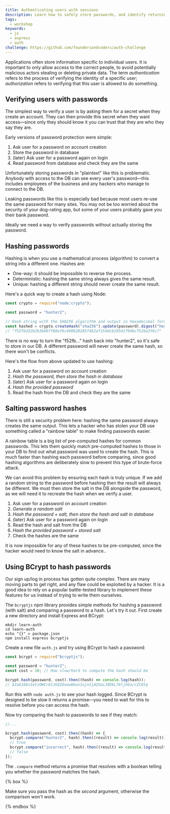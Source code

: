 ```yaml
---
title: Authenticating users with sessions
description: Learn how to safely store passwords, and identify returning users with cookies
tags:
  - workshop
keywords:
  - js
  - express
  - auth
challenge: https://github.com/foundersandcoders/auth-challenge
---
```


Applications often store information specific to individual users. It is important to only allow access to the correct people, to avoid potentially malicious actors stealing or deleting private data. The term _authentication_ refers to the process of verifying the identity of a specific user; _authorization_ refers to verifying that this user is allowed to do something.

## Verifying users with passwords

The simplest way to verify a user is by asking them for a secret when they create an account. They can then provide this secret when they want access—since only they should know it you can trust that they are who they say they are.

Early versions of password protection were simple:

1. Ask user for a password on account creation
1. Store the password in database
1. (later) Ask user for a password again on login
1. Read password from database and check they are the same

Unfortunately storing passwords in "plaintext" like this is problematic. Anybody with access to the DB can see every user's password—this includes employees of the business and any hackers who manage to connect to the DB.

Leaking passwords like this is especially bad because most users re-use the same password for many sites. You may not be too worried about the security of your dog-rating app, but some of your users probably gave you their bank password.

Ideally we need a way to verify passwords without actually storing the password.

## Hashing passwords

Hashing is when you use a mathematical process (algorithm) to convert a string into a different one. Hashes are:

- One-way: it should be impossible to reverse the process.
- Deterministic: hashing the same string always gives the same result.
- Unique: hashing a different string should never create the same result.

Here's a quick way to create a hash using Node:

```js
const crypto = require("node:crypto");

const password = "hunter2";

// Hash string with the SHA256 algorithm and output in hexadecimal format
const hashed = crypto.createHash("sha256").update(password).digest("hex");
// "f52fbd32b2b3b86ff88ef6c490628285f482af15ddcb29541f94bcf526a3f6c7"
```

There is no way to turn the "f52fb..." hash back into "hunter2", so it's safe to store in our DB. A different password will never create the same hash, so there won't be conflicts.

Here's the flow from above updated to use hashing:

1. Ask user for a password on account creation
1. _Hash the password, then store the hash in database_
1. (later) Ask user for a password again on login
1. _Hash the provided password_
1. Read the hash from the DB and check they are the same

## Salting password hashes

There is still a security problem here: hashing the same password always creates the same output. This lets a hacker who has stolen your DB use something called a "rainbow table" to make finding passwords easier.

A rainbow table is a big list of pre-computed hashes for common passwords. This lets them quickly match pre-computed hashes to those in your DB to find out what password was used to create the hash. This is _much_ faster than hashing each password before comparing, since good hashing algorithms are deliberately slow to prevent this type of brute-force attack.

We can avoid this problem by ensuring each hash is truly unique. If we add a random string to the password before hashing then the result will always be different. We must then store the salt in the DB alongside the password, as we will need it to recreate the hash when we verify a user.

1. Ask user for a password on account creation
1. _Generate a random salt_
1. _Hash the password + salt, then store the hash and salt in database_
1. (later) Ask user for a password again on login
1. Read the hash and salt from the DB
1. _Hash the provided password + stored salt_
1. Check the hashes are the same

It is now impossible for any of these hashes to be pre-computed, since the hacker would need to know the salt in advance..

## Using BCrypt to hash passwords

Our sign up/log in process has gotten quite complex. There are many moving parts to get right, and any flaw could be exploited by a hacker. It is a good idea to rely on a popular battle-tested library to implement these features for us instead of trying to write them ourselves.

The `bcryptjs` npm library provides simple methods for hashing a password (with salt) and comparing a password to a hash. Let's try it out. First create a new directory and install Express and BCrypt:

```shell
mkdir learn-auth
cd learn-auth
echo "{}" > package.json
npm install express bcryptjs
```

Create a new file `auth.js` and try using BCrypt to hash a password:

```js
const bcrypt = require("bcryptjs");

const password = "hunter2";
const cost = 10; // How slow/hard to compute the hash should be

bcrypt.hash(password, cost).then((hash) => console.log(hash));
// $2a$10$n1etzOWCrAtJGQIDoaw0mun1ojnIjA2UaiJ8DkL76ljhGa/cZCQtq
```

Run this with `node auth.js` to see your hash logged. Since BCrypt is designed to be slow it returns a promise—you need to wait for this to resolve before you can access the hash.

Now try comparing the hash to passwords to see if they match:

```js
//...

bcrypt.hash(password, cost).then((hash) => {
  bcrypt.compare("hunter2", hash).then((result) => console.log(result));
  // true
  bcrypt.compare("incorrect", hash).then((result) => console.log(result));
  // false
});
```

The `.compare` method returns a promise that resolves with a boolean telling you whether the password matches the hash.

{% box %}

Make sure you pass the hash as the _second_ argument, otherwise the comparison won't work.

{% endbox %}
